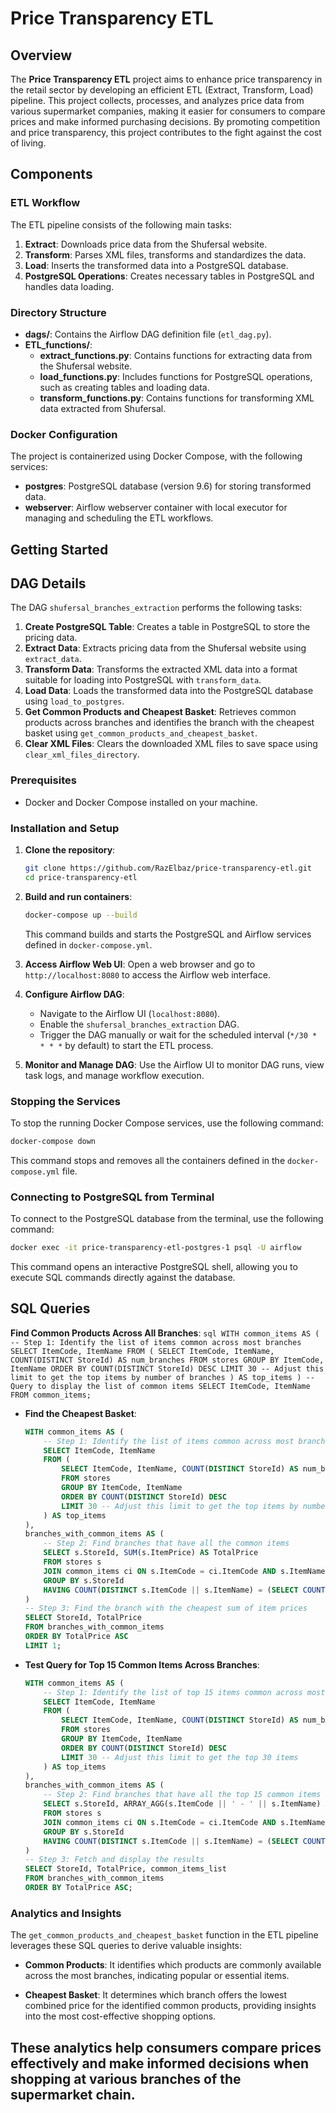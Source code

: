 # Price Transparency ETL

## Overview

The **Price Transparency ETL** project aims to enhance price transparency in the retail sector by developing an efficient ETL (Extract, Transform, Load) pipeline. This project collects, processes, and analyzes price data from various supermarket companies, making it easier for consumers to compare prices and make informed purchasing decisions. By promoting competition and price transparency, this project contributes to the fight against the cost of living.

## Components

### ETL Workflow

The ETL pipeline consists of the following main tasks:

1. **Extract**: Downloads price data from the Shufersal website.
2. **Transform**: Parses XML files, transforms and standardizes the data.
3. **Load**: Inserts the transformed data into a PostgreSQL database.
4. **PostgreSQL Operations**: Creates necessary tables in PostgreSQL and handles data loading.

### Directory Structure

- **dags/**: Contains the Airflow DAG definition file (`etl_dag.py`).
- **ETL_functions/**:
  - **extract_functions.py**: Contains functions for extracting data from the Shufersal website.
  - **load_functions.py**: Includes functions for PostgreSQL operations, such as creating tables and loading data.
  - **transform_functions.py**: Contains functions for transforming XML data extracted from Shufersal.

### Docker Configuration

The project is containerized using Docker Compose, with the following services:

- **postgres**: PostgreSQL database (version 9.6) for storing transformed data.
- **webserver**: Airflow webserver container with local executor for managing and scheduling the ETL workflows.

## Getting Started

## DAG Details

The DAG `shufersal_branches_extraction` performs the following tasks:
1. **Create PostgreSQL Table**: Creates a table in PostgreSQL to store the pricing data.
2. **Extract Data**: Extracts pricing data from the Shufersal website using `extract_data`.
3. **Transform Data**: Transforms the extracted XML data into a format suitable for loading into PostgreSQL with `transform_data`.
4. **Load Data**: Loads the transformed data into the PostgreSQL database using `load_to_postgres`.
5. **Get Common Products and Cheapest Basket**: Retrieves common products across branches and identifies the branch with the cheapest basket using `get_common_products_and_cheapest_basket`.
6. **Clear XML Files**: Clears the downloaded XML files to save space using `clear_xml_files_directory`.

### Prerequisites

- Docker and Docker Compose installed on your machine.

### Installation and Setup

1. **Clone the repository**:
   ```bash
   git clone https://github.com/RazElbaz/price-transparency-etl.git
   cd price-transparency-etl
   ```

2. **Build and run containers**:
   ```bash
   docker-compose up --build
   ```
   This command builds and starts the PostgreSQL and Airflow services defined in `docker-compose.yml`.

3. **Access Airflow Web UI**:
   Open a web browser and go to `http://localhost:8080` to access the Airflow web interface.

4. **Configure Airflow DAG**:
   - Navigate to the Airflow UI (`localhost:8080`).
   - Enable the `shufersal_branches_extraction` DAG.
   - Trigger the DAG manually or wait for the scheduled interval (`*/30 * * * *` by default) to start the ETL process.

5. **Monitor and Manage DAG**:
   Use the Airflow UI to monitor DAG runs, view task logs, and manage workflow execution.

### Stopping the Services

To stop the running Docker Compose services, use the following command:

```bash
docker-compose down
```

This command stops and removes all the containers defined in the `docker-compose.yml` file.

### Connecting to PostgreSQL from Terminal

To connect to the PostgreSQL database from the terminal, use the following command:

```bash
docker exec -it price-transparency-etl-postgres-1 psql -U airflow
```

This command opens an interactive PostgreSQL shell, allowing you to execute SQL commands directly against the database.


## SQL Queries

 **Find Common Products Across All Branches**:
    ```sql
    WITH common_items AS (
        -- Step 1: Identify the list of items common across most branches
        SELECT ItemCode, ItemName
        FROM (
            SELECT ItemCode, ItemName, COUNT(DISTINCT StoreId) AS num_branches
            FROM stores
            GROUP BY ItemCode, ItemName
            ORDER BY COUNT(DISTINCT StoreId) DESC
            LIMIT 30 -- Adjust this limit to get the top items by number of branches
        ) AS top_items
    )
    -- Query to display the list of common items
    SELECT ItemCode, ItemName
    FROM common_items;
    ```

- **Find the Cheapest Basket**:
    ```sql
    WITH common_items AS (
        -- Step 1: Identify the list of items common across most branches
        SELECT ItemCode, ItemName
        FROM (
            SELECT ItemCode, ItemName, COUNT(DISTINCT StoreId) AS num_branches
            FROM stores
            GROUP BY ItemCode, ItemName
            ORDER BY COUNT(DISTINCT StoreId) DESC
            LIMIT 30 -- Adjust this limit to get the top items by number of branches
        ) AS top_items
    ), 
    branches_with_common_items AS (
        -- Step 2: Find branches that have all the common items
        SELECT s.StoreId, SUM(s.ItemPrice) AS TotalPrice
        FROM stores s
        JOIN common_items ci ON s.ItemCode = ci.ItemCode AND s.ItemName = ci.ItemName
        GROUP BY s.StoreId
        HAVING COUNT(DISTINCT s.ItemCode || s.ItemName) = (SELECT COUNT(*) FROM common_items)
    )
    -- Step 3: Find the branch with the cheapest sum of item prices
    SELECT StoreId, TotalPrice
    FROM branches_with_common_items
    ORDER BY TotalPrice ASC
    LIMIT 1;
    ```

- **Test Query for Top 15 Common Items Across Branches**:
    ```sql
    WITH common_items AS (
        -- Step 1: Identify the list of top 15 items common across most branches
        SELECT ItemCode, ItemName
        FROM (
            SELECT ItemCode, ItemName, COUNT(DISTINCT StoreId) AS num_branches
            FROM stores
            GROUP BY ItemCode, ItemName
            ORDER BY COUNT(DISTINCT StoreId) DESC
            LIMIT 30 -- Adjust this limit to get the top 30 items
        ) AS top_items
    ),
    branches_with_common_items AS (
        -- Step 2: Find branches that have all the top 15 common items
        SELECT s.StoreId, ARRAY_AGG(s.ItemCode || ' - ' || s.ItemName) AS common_items_list, SUM(s.ItemPrice) AS TotalPrice
        FROM stores s
        JOIN common_items ci ON s.ItemCode = ci.ItemCode AND s.ItemName = ci.ItemName
        GROUP BY s.StoreId
        HAVING COUNT(DISTINCT s.ItemCode || s.ItemName) = (SELECT COUNT(*) FROM common_items)
    )
    -- Step 3: Fetch and display the results
    SELECT StoreId, TotalPrice, common_items_list
    FROM branches_with_common_items
    ORDER BY TotalPrice ASC;
    ```


### Analytics and Insights

The `get_common_products_and_cheapest_basket` function in the ETL pipeline leverages these SQL queries to derive valuable insights:

- **Common Products**: It identifies which products are commonly available across the most branches, indicating popular or essential items.
  
- **Cheapest Basket**: It determines which branch offers the lowest combined price for the identified common products, providing insights into the most cost-effective shopping options.

These analytics help consumers compare prices effectively and make informed decisions when shopping at various branches of the supermarket chain.
---

